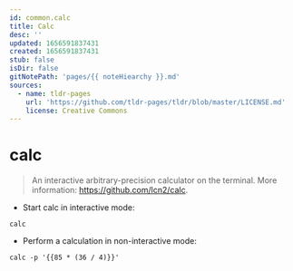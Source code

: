 ```yaml
---
id: common.calc
title: Calc
desc: ''
updated: 1656591837431
created: 1656591837431
stub: false
isDir: false
gitNotePath: 'pages/{{ noteHiearchy }}.md'
sources:
  - name: tldr-pages
    url: 'https://github.com/tldr-pages/tldr/blob/master/LICENSE.md'
    license: Creative Commons
---
```

# calc

> An interactive arbitrary-precision calculator on the terminal.
> More information: <https://github.com/lcn2/calc>.

- Start calc in interactive mode:

`calc`

- Perform a calculation in non-interactive mode:

`calc -p '{{85 * (36 / 4)}}'`

